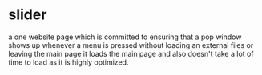 # slider
a one website page which is committed to ensuring that a 
pop window shows up whenever a menu is pressed without loading an external files or leaving the main page it loads the main page and also doesn't 
take a lot of time to load as it is highly optimized.
